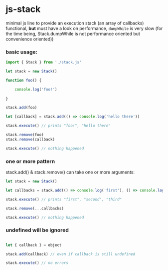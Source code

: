 # js-stack

minimal js line to provide an execution stack (an array of callbacks)  
functional, **but** must have a look on performance, `dumpWhile` is very slow (for the time being, Stack.dumpWhile is not performance oriented but convenience oriented)) 

<!--[test.html](http://htmlpreview.github.io/?https://github.com/jniac/js-stack/test.html)-->

### basic usage:
```javascript
import { Stack } from './stack.js'

let stack = new Stack()

function foo() {

	console.log('foo!')
	
}

stack.add(foo)

let [callback] = stack.add(() => console.log('hello there'))

stack.execute() // prints "foo!", "hello there"

stack.remove(foo)
stack.remove(callback)

stack.execute() // nothing happened
```

### one or more pattern
stack.add() & stack.remove() can take one or more arguments:

```javascript
let stack = new Stack()

let callbacks = stack.add(() => console.log('first'), () => console.log('second'), () => console.log('third'))

stack.execute() // prints "first", "second", "third"

stack.remove(...callbacks)

stack.execute() // nothing happened
```

### undefined will be ignored

```javascript

let { callback } = object

stack.add(callback) // even if callback is still undefined

stack.execute() // no errors

```


  
  
  

<!--
test:
```javascript

let stack = new Stack()
stack.add(() => console.log(`i'm the first!`))
let f = stack.add((function(){

	let count = 0

	return function() {

		let index = count++

		stack.add(() => console.log('auto-add callback!', index))

	}

})())

stack.execute()
stack.execute()
stack.execute()

stack.remove(f)
stack.execute()
stack.execute()

stack.clear()

for (let i = 0; i < 1e6; i++)
	stack.add(x => Math.sin(Math.cos(x ** x) + x) - x + x / x)

console.log(stack.length)
stack.dumpWhile(100, { params: [Math.E] })
console.log(stack.length)
```
-->
